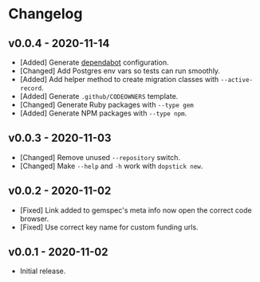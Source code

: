# Changelog

<!--
Prefix your message with one of the following:

- [Added] for new features.
- [Changed] for changes in existing functionality.
- [Deprecated] for soon-to-be removed features.
- [Removed] for now removed features.
- [Fixed] for any bug fixes.
- [Security] in case of vulnerabilities.
-->

## v0.0.4 - 2020-11-14

- [Added] Generate
  [dependabot](https://help.github.com/github/administering-a-repository/configuration-options-for-dependency-updates)
  configuration.
- [Changed] Add Postgres env vars so tests can run smoothly.
- [Added] Add helper method to create migration classes with `--active-record`.
- [Added] Generate `.github/CODEOWNERS` template.
- [Changed] Generate Ruby packages with `--type gem`
- [Added] Generate NPM packages with `--type npm`.

## v0.0.3 - 2020-11-03

- [Changed] Remove unused `--repository` switch.
- [Changed] Make `--help` and `-h` work with `dopstick new`.

## v0.0.2 - 2020-11-02

- [Fixed] Link added to gemspec's meta info now open the correct code browser.
- [Fixed] Use correct key name for custom funding urls.

## v0.0.1 - 2020-11-02

- Initial release.
